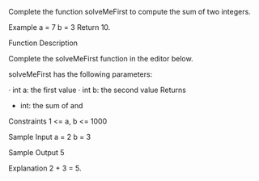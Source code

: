 Complete the function solveMeFirst to compute the sum of two integers.

Example
a = 7
b = 3
Return 10.

Function Description

Complete the solveMeFirst function in the editor below.

solveMeFirst has the following parameters:

· int a: the first value
· int b: the second value
Returns
- int: the sum of  and 

Constraints
1 <= a, b <= 1000

Sample Input
a = 2
b = 3

Sample Output
5

Explanation
2 + 3 = 5.